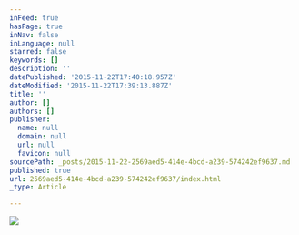 ```yaml
---
inFeed: true
hasPage: true
inNav: false
inLanguage: null
starred: false
keywords: []
description: ''
datePublished: '2015-11-22T17:40:18.957Z'
dateModified: '2015-11-22T17:39:13.887Z'
title: ''
author: []
authors: []
publisher:
  name: null
  domain: null
  url: null
  favicon: null
sourcePath: _posts/2015-11-22-2569aed5-414e-4bcd-a239-574242ef9637.md
published: true
url: 2569aed5-414e-4bcd-a239-574242ef9637/index.html
_type: Article

---
```

![](https://the-grid-user-content.s3-us-west-2.amazonaws.com/feced93a-199e-4f08-989f-ab65dd7c96b1.jpg)